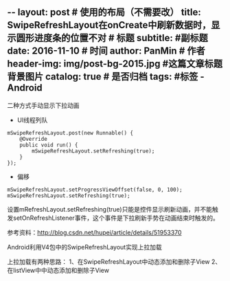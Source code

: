 --
layout:     post                            # 使用的布局（不需要改）
title:      SwipeRefreshLayout在onCreate中刷新数据时，显示圆形进度条的位置不对             # 标题
subtitle:      #副标题
date:       2016-11-10                      # 时间
author:     PanMin                              # 作者
header-img: img/post-bg-2015.jpg            #这篇文章标题背景图片
catalog: true                               # 是否归档
tags:                                       #标签
    - Android 
---


二种方式手动显示下拉动画 
- UI线程列队
```
mSwipeRefreshLayout.post(new Runnable() { 
	@Override 
	public void run() { 
		mSwipeRefreshLayout.setRefreshing(true);
    }
});
```

- 偏移
```
mSwipeRefreshLayout.setProgressViewOffset(false, 0, 100);
mSwipeRefreshLayout.setRefreshing(true);
```
设置mRefreshLayout.setRefreshing(true)只能是控件显示刷新动画，并不能触发setOnRefreshListener事件，这个事件是下拉刷新手势在动画结束时触发的。

参考资料：http://blog.csdn.net/hupei/article/details/51953370

Android利用V4包中的SwipeRefreshLayout实现上拉加载

上拉加载有两种思路：
1、在SwipeRefreshLayout中动态添加和删除子View
2、在listView中中动态添加和删除子View
